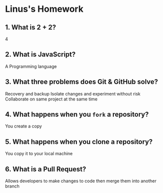 # Linus's Homework

## 1. What is 2 + 2?

4

## 2. What is JavaScript?

A Programming language

## 3. What three problems does Git & GitHub solve?

Recovery and backup
Isolate changes and experiment without risk
Collaborate on same project at the same time

## 4. What happens when you `fork` a repository?

You create a copy

## 5. What happens when you clone a repository?

You copy it to your local machine

## 6. What is a Pull Request?

Allows developers to make changes to code then merge them into another branch
